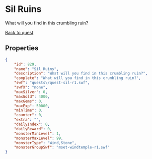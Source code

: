 # Sil Ruins

What will you find in this crumbling ruin?

[Back to quest](../quests.md)

## Properties

```json
{
    "id": 829,
    "name": "Sil Ruins",
    "description": "What will you find in this crumbling ruin?",
    "complete": "What will you find in this crumbling ruin?",
    "swf": "quests\/quest-sil-r1.swf",
    "swfX": "none",
    "maxSilver": 0,
    "maxGold": 4000,
    "maxGems": 0,
    "maxExp": 50000,
    "minTime": 0,
    "counter": 0,
    "extra": "",
    "dailyIndex": 0,
    "dailyReward": 0,
    "monsterMinLevel": 1,
    "monsterMaxLevel": 99,
    "monsterType": "Wind,Stone",
    "monsterGroupSwf": "mset-windtemple-r1.swf"
}
```

